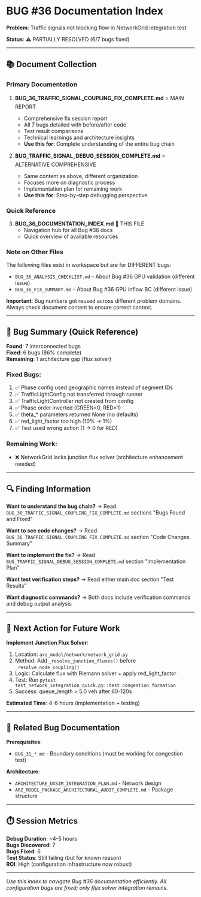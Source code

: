 # BUG #36 Documentation Index

**Problem**: Traffic signals not blocking flow in NetworkGrid integration test

**Status**: ⚠️ PARTIALLY RESOLVED (6/7 bugs fixed)

---

## 📚 Document Collection

### Primary Documentation

1. **BUG_36_TRAFFIC_SIGNAL_COUPLING_FIX_COMPLETE.md** ⭐ MAIN REPORT
   - Comprehensive fix session report
   - All 7 bugs detailed with before/after code
   - Test result comparisons
   - Technical learnings and architecture insights
   - **Use this for**: Complete understanding of the entire bug chain

2. **BUG_TRAFFIC_SIGNAL_DEBUG_SESSION_COMPLETE.md** ⭐ ALTERNATIVE COMPREHENSIVE
   - Same content as above, different organization
   - Focuses more on diagnostic process
   - Implementation plan for remaining work
   - **Use this for**: Step-by-step debugging perspective

### Quick Reference

3. **BUG_36_DOCUMENTATION_INDEX.md** 📍 THIS FILE
   - Navigation hub for all Bug #36 docs
   - Quick overview of available resources

### Note on Other Files

The following files exist in workspace but are for DIFFERENT bugs:
- `BUG_36_ANALYSIS_CHECKLIST.md` - About Bug #36 GPU validation (different issue)
- `BUG_36_FIX_SUMMARY.md` - About Bug #36 GPU inflow BC (different issue)

**Important**: Bug numbers got reused across different problem domains. Always check document content to ensure correct context.

---

## 🎯 Bug Summary (Quick Reference)

**Found**: 7 interconnected bugs  
**Fixed**: 6 bugs (86% complete)  
**Remaining**: 1 architecture gap (flux solver)

### Fixed Bugs:
1. ✅ Phase config used geographic names instead of segment IDs
2. ✅ TrafficLightConfig not transferred through runner
3. ✅ TrafficLightController not created from config
4. ✅ Phase order inverted (GREEN=0, RED=1)
5. ✅ theta_* parameters returned None (no defaults)
6. ✅ red_light_factor too high (10% → 1%)
7. ✅ Test used wrong action (1 → 0 for RED)

### Remaining Work:
- ❌ NetworkGrid lacks junction flux solver (architecture enhancement needed)

---

## 🔍 Finding Information

**Want to understand the bug chain?**
→ Read `BUG_36_TRAFFIC_SIGNAL_COUPLING_FIX_COMPLETE.md` sections "Bugs Found and Fixed"

**Want to see code changes?**
→ Read `BUG_36_TRAFFIC_SIGNAL_COUPLING_FIX_COMPLETE.md` section "Code Changes Summary"

**Want to implement the fix?**
→ Read `BUG_TRAFFIC_SIGNAL_DEBUG_SESSION_COMPLETE.md` section "Implementation Plan"

**Want test verification steps?**
→ Read either main doc section "Test Results"

**Want diagnostic commands?**
→ Both docs include verification commands and debug output analysis

---

## 🚀 Next Action for Future Work

**Implement Junction Flux Solver**:
1. Location: `arz_model/network/network_grid.py`
2. Method: Add `_resolve_junction_fluxes()` before `_resolve_node_coupling()`
3. Logic: Calculate flux with Riemann solver + apply red_light_factor
4. Test: Run `pytest test_network_integration_quick.py::test_congestion_formation`
5. Success: queue_length > 5.0 veh after 60-120s

**Estimated Time**: 4-6 hours (implementation + testing)

---

## 📖 Related Bug Documentation

**Prerequisites**:
- `BUG_31_*.md` - Boundary conditions (must be working for congestion test)

**Architecture**:
- `ARCHITECTURE_UXSIM_INTEGRATION_PLAN.md` - Network design
- `ARZ_MODEL_PACKAGE_ARCHITECTURAL_AUDIT_COMPLETE.md` - Package structure

---

## ⏱️ Session Metrics

**Debug Duration**: ~4-5 hours  
**Bugs Discovered**: 7  
**Bugs Fixed**: 6  
**Test Status**: Still failing (but for known reason)  
**ROI**: High (configuration infrastructure now robust)

---

*Use this index to navigate Bug #36 documentation efficiently. All configuration bugs are fixed; only flux solver integration remains.*
